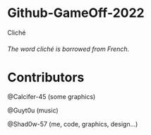 # Github-GameOff-2022
 Cliché
 
###### The word *cliché* is borrowed from French.

# Contributors
@Calcifer-45 (some graphics)

@Guyt0u (music)

@Shad0w-57 (me, code, graphics, design...)
